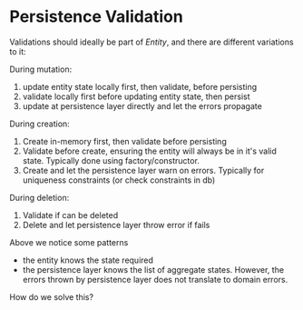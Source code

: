 # Persistence Validation

Validations should ideally be part of _Entity_, and there are different variations to it:

During mutation:
1. update entity state locally first, then validate, before persisting
2. validate locally first before updating entity state, then persist
3. update at persistence layer directly and let the errors propagate

During creation:
1. Create in-memory first, then validate before persisting
2. Validate before create, ensuring the entity will always be in it's valid state. Typically done using factory/constructor.
3. Create and let the persistence layer warn on errors. Typically for uniqueness constraints (or check constraints in db)

During deletion:
1. Validate if can be deleted
2. Delete and let persistence layer throw error if fails

Above we notice some patterns
- the entity knows the state required
- the persistence layer knows the list of aggregate states. However, the errors thrown by persistence layer does not translate to domain errors.


How do we solve this?
